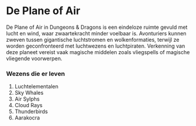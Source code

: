 # De Plane of Air
De Plane of Air in Dungeons & Dragons is een eindeloze ruimte gevuld met lucht en wind, waar zwaartekracht minder voelbaar is. Avonturiers kunnen zweven tussen gigantische luchtstromen en wolkenformaties, terwijl ze worden geconfronteerd met luchtwezens en luchtpiraten. Verkenning van deze planeet vereist vaak magische middelen zoals vliegspells of magische vliegende voorwerpen.


### Wezens die er leven
1. Luchtelementalen
2. Sky Whales
3. Air Sylphs
4. Cloud Rays
5. Thunderbirds
6. Aarakocra